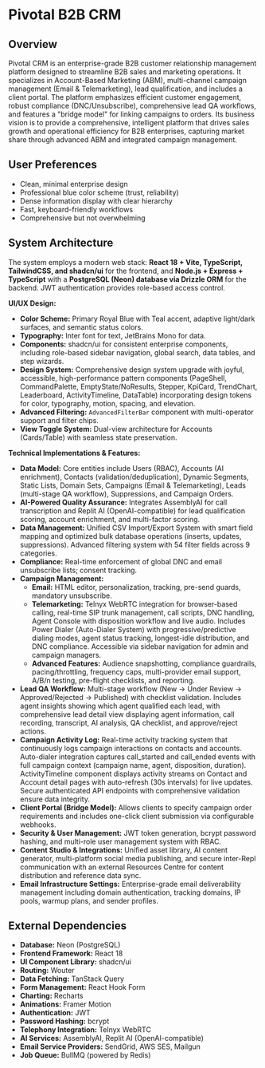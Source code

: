 # Pivotal B2B CRM

## Overview
Pivotal CRM is an enterprise-grade B2B customer relationship management platform designed to streamline B2B sales and marketing operations. It specializes in Account-Based Marketing (ABM), multi-channel campaign management (Email & Telemarketing), lead qualification, and includes a client portal. The platform emphasizes efficient customer engagement, robust compliance (DNC/Unsubscribe), comprehensive lead QA workflows, and features a "bridge model" for linking campaigns to orders. Its business vision is to provide a comprehensive, intelligent platform that drives sales growth and operational efficiency for B2B enterprises, capturing market share through advanced ABM and integrated campaign management.

## User Preferences
- Clean, minimal enterprise design
- Professional blue color scheme (trust, reliability)
- Dense information display with clear hierarchy
- Fast, keyboard-friendly workflows
- Comprehensive but not overwhelming

## System Architecture
The system employs a modern web stack: **React 18 + Vite, TypeScript, TailwindCSS, and shadcn/ui** for the frontend, and **Node.js + Express + TypeScript** with a **PostgreSQL (Neon) database via Drizzle ORM** for the backend. JWT authentication provides role-based access control.

**UI/UX Design:**
- **Color Scheme:** Primary Royal Blue with Teal accent, adaptive light/dark surfaces, and semantic status colors.
- **Typography:** Inter font for text, JetBrains Mono for data.
- **Components:** shadcn/ui for consistent enterprise components, including role-based sidebar navigation, global search, data tables, and step wizards.
- **Design System:** Comprehensive design system upgrade with joyful, accessible, high-performance pattern components (PageShell, CommandPalette, EmptyState/NoResults, Stepper, KpiCard, TrendChart, Leaderboard, ActivityTimeline, DataTable) incorporating design tokens for color, typography, motion, spacing, and elevation.
- **Advanced Filtering:** `AdvancedFilterBar` component with multi-operator support and filter chips.
- **View Toggle System:** Dual-view architecture for Accounts (Cards/Table) with seamless state preservation.

**Technical Implementations & Features:**
- **Data Model:** Core entities include Users (RBAC), Accounts (AI enrichment), Contacts (validation/deduplication), Dynamic Segments, Static Lists, Domain Sets, Campaigns (Email & Telemarketing), Leads (multi-stage QA workflow), Suppressions, and Campaign Orders.
- **AI-Powered Quality Assurance:** Integrates AssemblyAI for call transcription and Replit AI (OpenAI-compatible) for lead qualification scoring, account enrichment, and multi-factor scoring.
- **Data Management:** Unified CSV Import/Export System with smart field mapping and optimized bulk database operations (inserts, updates, suppressions). Advanced filtering system with 54 filter fields across 9 categories.
- **Compliance:** Real-time enforcement of global DNC and email unsubscribe lists; consent tracking.
- **Campaign Management:**
    - **Email:** HTML editor, personalization, tracking, pre-send guards, mandatory unsubscribe.
    - **Telemarketing:** Telnyx WebRTC integration for browser-based calling, real-time SIP trunk management, call scripts, DNC handling, Agent Console with disposition workflow and live audio. Includes Power Dialer (Auto-Dialer System) with progressive/predictive dialing modes, agent status tracking, longest-idle distribution, and DNC compliance. Accessible via sidebar navigation for admin and campaign managers.
    - **Advanced Features:** Audience snapshotting, compliance guardrails, pacing/throttling, frequency caps, multi-provider email support, A/B/n testing, pre-flight checklists, and reporting.
- **Lead QA Workflow:** Multi-stage workflow (New → Under Review → Approved/Rejected → Published) with checklist validation. Includes agent insights showing which agent qualified each lead, with comprehensive lead detail view displaying agent information, call recording, transcript, AI analysis, QA checklist, and approve/reject actions.
- **Campaign Activity Log:** Real-time activity tracking system that continuously logs campaign interactions on contacts and accounts. Auto-dialer integration captures call_started and call_ended events with full campaign context (campaign name, agent, disposition, duration). ActivityTimeline component displays activity streams on Contact and Account detail pages with auto-refresh (30s intervals) for live updates. Secure authenticated API endpoints with comprehensive validation ensure data integrity.
- **Client Portal (Bridge Model):** Allows clients to specify campaign order requirements and includes one-click client submission via configurable webhooks.
- **Security & User Management:** JWT token generation, bcrypt password hashing, and multi-role user management system with RBAC.
- **Content Studio & Integrations:** Unified asset library, AI content generator, multi-platform social media publishing, and secure inter-Repl communication with an external Resources Centre for content distribution and reference data sync.
- **Email Infrastructure Settings:** Enterprise-grade email deliverability management including domain authentication, tracking domains, IP pools, warmup plans, and sender profiles.

## External Dependencies
- **Database:** Neon (PostgreSQL)
- **Frontend Framework:** React 18
- **UI Component Library:** shadcn/ui
- **Routing:** Wouter
- **Data Fetching:** TanStack Query
- **Form Management:** React Hook Form
- **Charting:** Recharts
- **Animations:** Framer Motion
- **Authentication:** JWT
- **Password Hashing:** bcrypt
- **Telephony Integration:** Telnyx WebRTC
- **AI Services:** AssemblyAI, Replit AI (OpenAI-compatible)
- **Email Service Providers:** SendGrid, AWS SES, Mailgun
- **Job Queue:** BullMQ (powered by Redis)